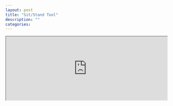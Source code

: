 ```yaml
---
layout: post
title: "Sit/Stand Tool"
description: ""
categories: 
---
```


<iframe src="https://www.ianmccall.codes/sitstandtool/" style="width:100%; height:200px;"></iframe>

